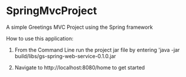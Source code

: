 # SpringMvcProject
A simple Greetings MVC Project using the Spring framework

How to use this application:

1. From the Command Line run the project jar file by entering 'java -jar build/libs/gs-spring-web-service-0.1.0.jar

2. Navigate to http://localhost:8080/home to get started

